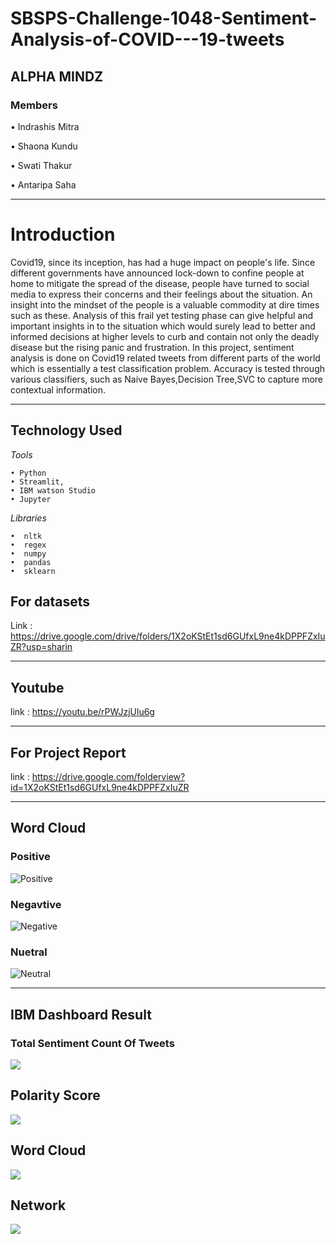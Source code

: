 # SBSPS-Challenge-1048-Sentiment-Analysis-of-COVID---19-tweets

## ALPHA MINDZ 

### Members 

• Indrashis Mitra

• Shaona Kundu

• Swati Thakur

• Antaripa Saha

---

# Introduction

Covid19, since its inception, has had a huge impact on people's life. Since different governments have announced lock-down to confine people at home to mitigate the spread of the disease, people have turned to social media to express their concerns and their feelings about the situation. An insight into the mindset of the people is a valuable commodity at dire times such as these. Analysis of this frail yet testing phase can give helpful and important insights in to the situation which would surely lead to better and informed decisions at higher levels to curb and contain not only the deadly disease but the rising panic and frustration. In this project, sentiment analysis is done on Covid19 related tweets from different parts of the world which is essentially a test classification problem. Accuracy is tested through various classifiers, such as Naive Bayes,Decision Tree,SVC  to capture more contextual information.

---

## Technology Used
 
 *Tools*

    • Python
    • Streamlit,
    • IBM watson Studio
    • Jupyter


 *Libraries*

    •  nltk 
    •  regex
    •  numpy
    •  pandas
    •  sklearn   

## For datasets
Link : https://drive.google.com/drive/folders/1X2oKStEt1sd6GUfxL9ne4kDPPFZxIuZR?usp=sharin 

---

## Youtube
link : https://youtu.be/rPWJzjUlu6g

---

## For Project Report
link : https://drive.google.com/folderview?id=1X2oKStEt1sd6GUfxL9ne4kDPPFZxIuZR

---

## Word Cloud

### Positive

![Positive](https://i.ibb.co/gVSM9vf/Whats-App-Image-2020-07-14-at-10-58-13-PM.jpg "Positive")

### Negavtive

![Negative](https://i.ibb.co/6P2NH1B/Whats-App-Image-2020-07-14-at-10-58-29-PM.jpg "Negative")

### Nuetral

![Neutral](https://i.ibb.co/1TtR9mk/Whats-App-Image-2020-07-14-at-10-58-17-PM.jpg "Neutral")

---

## IBM Dashboard Result

### Total Sentiment Count Of Tweets

![](https://i.ibb.co/5WCMsVK/Screen-Shot-2020-07-14-at-8-05-30-PM.png)

## Polarity Score

![](https://i.ibb.co/LhPCkHb/Screen-Shot-2020-07-14-at-8-05-49-PM.png)

## Word Cloud

![](https://i.ibb.co/7jsrV2v/Screen-Shot-2020-07-14-at-8-08-30-PM.png)

## Network

![](https://i.ibb.co/6mbPrM3/Screen-Shot-2020-07-14-at-8-16-08-PM.png)
